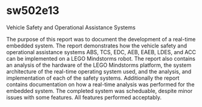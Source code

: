 sw502e13
========

Vehicle Safety and Operational Assistance Systems


The purpose of this report was to document the development of a real-time embedded system.
The report demonstrates how the vehicle safety and operational assistance systems ABS, TCS, EDC, AEB, EAEB, LDES, and ACC can be implemented on a LEGO Mindstorms robot. The report also contains an analysis of the hardware of the LEGO Mindstorms platform, the system architecture of the real-time operating system used, and the analysis, and implementation of each of the safety systems. Additionally the report contains documentation on how a real-time analysis was performed for the embedded system. The completed system was scheduable, despite minor issues with some features. All features performed acceptably.
